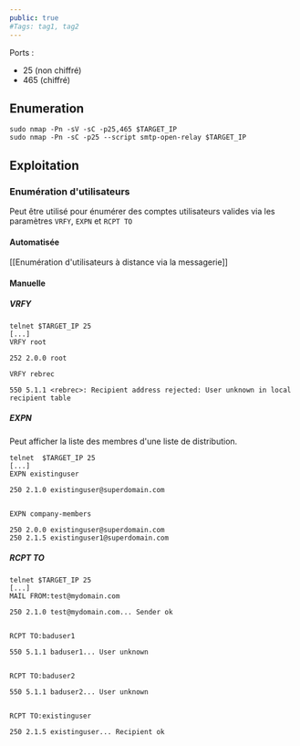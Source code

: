 ```yaml
---
public: true 
#Tags: tag1, tag2
---
```


Ports :

- 25 (non chiffré)
- 465 (chiffré)

## Enumeration

```
sudo nmap -Pn -sV -sC -p25,465 $TARGET_IP
sudo nmap -Pn -sC -p25 --script smtp-open-relay $TARGET_IP
```

## Exploitation

### Enumération d'utilisateurs

Peut être utilisé pour énumérer des comptes utilisateurs valides via les paramètres `VRFY`, `EXPN` et `RCPT TO`

#### Automatisée

[[Enumération d'utilisateurs à distance via la messagerie]]

#### Manuelle

##### VRFY

```
telnet $TARGET_IP 25
[...]
VRFY root

252 2.0.0 root

VRFY rebrec

550 5.1.1 <rebrec>: Recipient address rejected: User unknown in local recipient table
```

##### EXPN

Peut afficher la liste des membres d'une liste de distribution.

```
telnet  $TARGET_IP 25
[...]
EXPN existinguser

250 2.1.0 existinguser@superdomain.com


EXPN company-members

250 2.0.0 existinguser@superdomain.com
250 2.1.5 existinguser1@superdomain.com
```

##### RCPT TO

```
telnet $TARGET_IP 25
[...]
MAIL FROM:test@mydomain.com

250 2.1.0 test@mydomain.com... Sender ok


RCPT TO:baduser1

550 5.1.1 baduser1... User unknown


RCPT TO:baduser2

550 5.1.1 baduser2... User unknown


RCPT TO:existinguser

250 2.1.5 existinguser... Recipient ok
```

